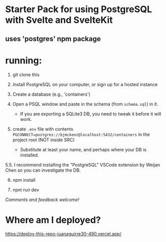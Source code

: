 # Starter Pack for using PostgreSQL with Svelte and SvelteKit

## uses 'postgres' npm package

# running:

1. git clone this

2. Install PostgreSQL on your computer, or sign up for a hosted instance

3. Create a database (e.g., 'containers')

4. Open a PSQL window and paste in the schema (from `schema.sql`) in it.

   - If you are exporting a SQLite3 DB, you need to tweak it before it will work.

5. create `.env` file with contents `PGCONNECT=postgres://bjmckenz@localhost:5432/containers` in the project root (NOT inside SRC)
   - Substitute at least your name, and perhaps where your DB is installed.

5.5. I recommend installing the "PostgreSQL" VSCode extension by Weijan Chen so you can investigate the DB.

6. npm install

7. npm run dev

_Comments and feedback welcome!_

# Where am I deployed?

https://deploy-this-repo-juanaguirre30-490.vercel.app/
